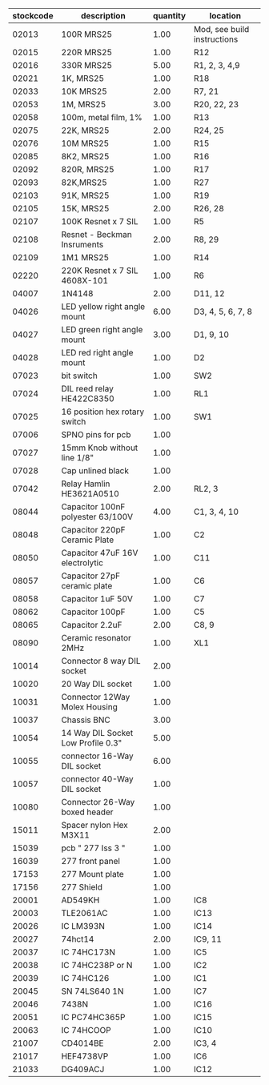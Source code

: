|stockcode|description|quantity|location|
|---------|-----------|--------|--------|
|02013|100R MRS25|1.00|Mod, see build instructions|
|02015|220R MRS25|1.00|R12|
|02016|330R MRS25|5.00|R1, 2, 3, 4,9|
|02021|1K, MRS25|1.00|R18|
|02033|10K MRS25|2.00|R7, 21|
|02053|1M, MRS25|3.00|R20, 22, 23|
|02058|100m, metal film, 1%|1.00|R13|
|02075|22K, MRS25|2.00|R24, 25|
|02076|10M MRS25|1.00|R15|
|02085|8K2, MRS25|1.00|R16|
|02092|820R, MRS25|1.00|R17|
|02093|82K,MRS25|1.00|R27|
|02103|91K, MRS25|1.00|R19|
|02105|15K, MRS25|2.00|R26, 28|
|02107|100K Resnet x 7 SIL|1.00|R5|
|02108|Resnet - Beckman Insruments|2.00|R8, 29|
|02109|1M1 MRS25|1.00|R14|
|02220|220K Resnet x 7 SIL 4608X-101|1.00|R6|
|04007|1N4148|2.00|D11, 12|
|04026|LED yellow right angle mount|6.00|D3, 4, 5, 6, 7, 8|
|04027|LED green right angle mount|3.00|D1, 9, 10|
|04028|LED red right angle mount|1.00|D2|
|07023|bit switch|1.00|SW2|
|07024|DIL reed relay HE422C8350|1.00|RL1|
|07025|16 position hex rotary switch|1.00|SW1|
|07006|SPNO pins for pcb|1.00||
|07027|15mm Knob without line 1/8"|1.00||
|07028|Cap unlined black|1.00||
|07042|Relay  Hamlin HE3621A0510|2.00|RL2, 3|
|08044|Capacitor 100nF polyester 63/100V|4.00|C1, 3, 4, 10|
|08048|Capacitor 220pF Ceramic Plate|1.00|C2|
|08050|Capacitor 47uF 16V electrolytic|1.00|C11|
|08057|Capacitor 27pF ceramic plate|1.00|C6|
|08058|Capacitor 1uF 50V|1.00|C7|
|08062|Capacitor 100pF|1.00|C5|
|08065|Capacitor 2.2uF|2.00|C8, 9|
|08090|Ceramic resonator 2MHz|1.00|XL1|
|10014|Connector 8 way DIL socket|2.00||
|10020|20 Way DIL socket|1.00||
|10031|Connector 12Way Molex Housing|1.00||
|10037|Chassis BNC|3.00||
|10054|14 Way DIL Socket Low Profile 0.3"|5.00||
|10055|connector 16-Way DIL socket|6.00||
|10057|connector 40-Way DIL socket|1.00||
|10080|Connector 26-Way boxed header|1.00||
|15011|Spacer nylon Hex M3X11|2.00||
|15039|pcb  " 277 Iss 3 "|1.00||
|16039|277 front panel|1.00||
|17153|277 Mount plate|1.00||
|17156|277 Shield|1.00||
|20001|AD549KH|1.00|IC8|
|20003|TLE2061AC|1.00|IC13|
|20026|IC LM393N|1.00|IC14|
|20027|74hct14|2.00|IC9, 11|
|20037|IC 74HC173N|1.00|IC5|
|20038|IC 74HC238P or N|1.00|IC2|
|20039|IC 74HC126|1.00|IC1|
|20045|SN 74LS640 1N|1.00|IC7|
|20046|7438N|1.00|IC16|
|20051|IC PC74HC365P|1.00|IC15|
|20063|IC 74HCOOP|1.00|IC10|
|21007|CD4014BE|2.00|IC3, 4|
|21017|HEF4738VP|1.00|IC6|
|21033|DG409ACJ|1.00|IC12|
